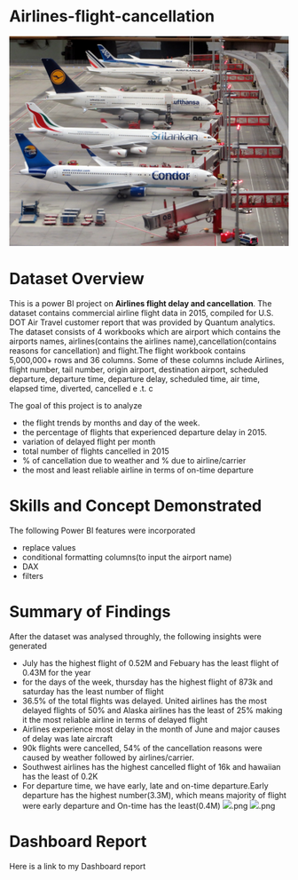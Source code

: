 # Airlines-flight-cancellation

![](Airport.jpg)

# Dataset Overview
This is a power BI project on **Airlines flight delay and cancellation**. The dataset contains commercial airline flight data in 2015, compiled for U.S. DOT Air Travel customer report that was provided by Quantum analytics.
The dataset consists of 4 workbooks which are airport which contains the airports names, airlines(contains the airlines name),cancellation(contains reasons for cancellation) and flight.The flight workbook contains 5,000,000+ rows and 36 columns. Some of these columns include Airlines, flight number, tail number, origin airport, destination airport, scheduled departure, departure time, departure delay, scheduled time, air time, elapsed time, diverted, cancelled e .t. c

The goal of this project is to analyze 
- the flight trends by months and day of the week. 
- the percentage of flights that experienced departure delay in 2015.
- variation of delayed flight per month
- total number of flights cancelled in 2015
- % of cancellation due to weather and % due to airline/carrier
- the most and least reliable airline in terms of on-time departure

# Skills and Concept Demonstrated 
The following Power BI features were incorporated
- replace values
- conditional formatting columns(to input the airport name)
- DAX
- filters

# Summary of Findings

After the dataset was analysed throughly, the following insights were generated
 - July has the highest flight of 0.52M and Febuary has the least flight of 0.43M for the year
 - for the days of the week, thursday has the highest flight of 873k and saturday has the least number of flight
 - 36.5% of the total flights was delayed. United airlines has the most delayed flights of 50% and Alaska airlines has the least of 25% making it the most      reliable airline in terms of delayed flight
 - Airlines experience most delay in the month of June and major causes of delay was late aircraft
 - 90k flights were cancelled, 54% of the cancellation reasons were caused by weather followed by airlines/carrier. 
 - Southwest airlines has the highest cancelled flight of 16k and hawaiian has the least of 0.2K 
 - For departure time, we have early, late and on-time departure.Early departure has the highest number(3.3M), which means majority of flight were early departure and On-time has the least(0.4M)
 ![](Screenshot(116)).png ![](screenshot(117)).png
 # Dashboard Report 
 Here is a link to my Dashboard report

